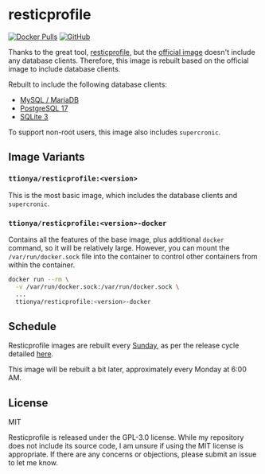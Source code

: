 # resticprofile

[![Docker Pulls](https://img.shields.io/docker/pulls/ttionya/resticprofile?label=Docker%20Pulls&logo=docker)](https://hub.docker.com/r/ttionya/resticprofile) [![GitHub](https://img.shields.io/github/license/ttionya/resticprofile?label=License&logo=github)](https://github.com/ttionya/ttionya/resticprofile/blob/master/LICENSE)

Thanks to the great tool, [resticprofile](https://github.com/creativeprojects/resticprofile), but the [official image](https://hub.docker.com/r/creativeprojects/resticprofile) doesn't include any database clients. Therefore, this image is rebuilt based on the official image to include database clients.

Rebuilt to include the following database clients:

- [MySQL / MariaDB](https://pkgs.alpinelinux.org/packages?name=mariadb-client&branch=edge)
- [PostgreSQL 17](https://pkgs.alpinelinux.org/packages?name=postgresql17-client&branch=edge)
- [SQLite 3](https://pkgs.alpinelinux.org/packages?name=sqlite&branch=edge)

To support non-root users, this image also includes `supercronic`.

## Image Variants

### `ttionya/resticprofile:<version>`

This is the most basic image, which includes the database clients and `supercronic`.

### `ttionya/resticprofile:<version>-docker`

Contains all the features of the base image, plus additional `docker` command, so it will be relatively large. However, you can mount the `/var/run/docker.sock` file into the container to control other containers from within the container.

```bash
docker run --rm \
  -v /var/run/docker.sock:/var/run/docker.sock \
  ...
  ttionya/resticprofile:<version>-docker
```

## Schedule

Resticprofile images are rebuilt every [Sunday](https://github.com/creativeprojects/resticprofile/blob/master/.github/workflows/docker.yml), as per the release cycle detailed [here](https://creativeprojects.github.io/resticprofile/installation/docker/index.html#release-cycle-on-docker-hub).

This image will be rebuilt a bit later, approximately every Monday at 6:00 AM.

## License

MIT

Resticprofile is released under the GPL-3.0 license. While my repository does not include its source code, I am unsure if using the MIT license is appropriate. If there are any concerns or objections, please submit an issue to let me know.
